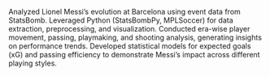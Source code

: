 Analyzed Lionel Messi’s evolution at Barcelona using event data from StatsBomb. Leveraged Python (StatsBombPy, MPLSoccer) for data extraction, preprocessing, and visualization. Conducted era-wise player movement, passing, playmaking, and shooting analysis, generating insights on performance trends. Developed statistical models for expected goals (xG) and passing efficiency to demonstrate Messi’s impact across different playing styles.

